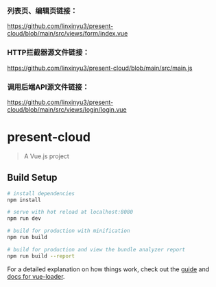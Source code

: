 ###  列表页、编辑页链接：
https://github.com/linxinyu3/present-cloud/blob/main/src/views/form/index.vue

###  HTTP拦截器源文件链接：
https://github.com/linxinyu3/present-cloud/blob/main/src/main.js

###  调用后端API源文件链接：
https://github.com/linxinyu3/present-cloud/blob/main/src/views/login/login.vue

# present-cloud

> A Vue.js project

## Build Setup

``` bash
# install dependencies
npm install

# serve with hot reload at localhost:8080
npm run dev

# build for production with minification
npm run build

# build for production and view the bundle analyzer report
npm run build --report
```

For a detailed explanation on how things work, check out the [guide](http://vuejs-templates.github.io/webpack/) and [docs for vue-loader](http://vuejs.github.io/vue-loader).
